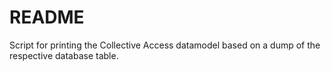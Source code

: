 # README

Script for printing the Collective Access datamodel based on a dump of the 
respective database table.
